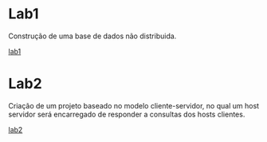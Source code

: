 # Lab1 
Construção de uma base de dados não distribuida.

[lab1](https://github.com/iRocktys/Sistemas-Distribuidos/tree/main/lab1)

# Lab2 
Criação de um projeto baseado no modelo cliente-servidor, no qual um host servidor será encarregado de responder a consultas dos hosts clientes.

[lab2](https://github.com/iRocktys/Sistemas-Distribuidos/tree/main/lab2)



